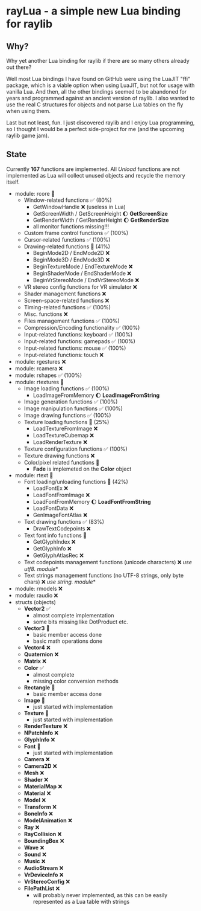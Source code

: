 # rayLua - a simple new Lua binding for raylib

## Why?
Why yet another Lua binding for raylib if there are so many others already out there?

Well most Lua bindings I have found on GitHub were using the LuaJIT "ffi" package, which is a viable option when using LuaJIT, but not for usage with vanilla Lua. And then, all the other bindings seemed to be abandoned for years and programmed against an ancient version of raylib. I also wanted to use the real C structures for objects and not parse Lua tables on the fly when using them.

Last but not least, fun. I just discovered raylib and I enjoy Lua programming, so I thought I would be a perfect side-project for me (and the upcoming raylib game jam).

## State

Currently **167** functions are implemented. All *Unload* functions are not implemented as Lua will collect unused objects and recycle the memory itself.

- module: rcore 🚧
    - Window-related functions ✅ (80%)
        - GetWindowHandle ❌ (useless in Lua)
        - GetScreenWidth / GetScreenHeight 🌔 **GetScreenSize**
        - GetRenderWidth / GetRenderHeight 🌔 **GetRenderSize**
        - all monitor functions missing!!!
    - Custom frame control functions ✅ (100%)
    - Cursor-related functions ✅ (100%)
    - Drawing-related functions 🚧 (41%)
        - BeginMode2D / EndMode2D ❌
        - BeginMode3D / EndMode3D ❌
        - BeginTextureMode / EndTextureMode ❌
        - BeginShaderMode / EndShaderMode ❌
        - BeginVrStereoMode / EndVrStereoMode ❌
    - VR stereo config functions for VR simulator ❌
    - Shader management functions ❌
    - Screen-space-related functions ❌
    - Timing-related functions ✅ (100%)
    - Misc. functions ❌
    - Files management functions ✅ (100%)
    - Compression/Encoding functionality ✅ (100%)
    - Input-related functions: keyboard ✅ (100%)
    - Input-related functions: gamepads ✅ (100%)
    - Input-related functions: mouse ✅ (100%)
    - Input-related functions: touch ❌
- module: rgestures ❌
- module: rcamera ❌
- module: rshapes ✅ (100%)
- module: rtextures 🚧
    - Image loading functions ✅ (100%)
        - LoadImageFromMemory 🌔 **LoadImageFromString**
    - Image generation functions ✅ (100%)
    - Image manipulation functions ✅ (100%)
    - Image drawing functions ✅ (100%)
    - Texture loading functions 🚧 (25%)
        - LoadTextureFromImage ❌
        - LoadTextureCubemap ❌
        - LoadRenderTexture ❌
    - Texture configuration functions ✅ (100%)
    - Texture drawing functions ❌
    - Color/pixel related functions 🚧
        - **Fade** is implemeted on the **Color** object
- module: rtext 🚧
    - Font loading/unloading functions 🚧 (42%)
        - LoadFontEx ❌
        - LoadFontFromImage ❌
        - LoadFontFromMemory 🌔 **LoadFontFromString**
        - LoadFontData ❌
        - GenImageFontAtlas ❌
    - Text drawing functions ✅ (83%)
        - DrawTextCodepoints ❌
    - Text font info functions 🚧
        - GetGlyphIndex ❌
        - GetGlyphInfo ❌
        - GetGlyphAtlasRec ❌
    - Text codepoints management functions (unicode characters) ❌ **use utf8.* module**
    - Text strings management functions (no UTF-8 strings, only byte chars) ❌ **use string.* module**
- module: rmodels ❌
- module: raudio ❌
- structs (objects)
    - **Vector2** ✅
        - almost complete implementation
        - some bits missing like DotProduct etc.
    - **Vector3** 🚧
        - basic member access done
        - basic math operations done
    - **Vector4** ❌
    - **Quaternion** ❌
    - **Matrix** ❌
    - **Color** ✅
        - almost complete
        - missing color conversion methods
    - **Rectangle** 🚧
        - basic member access done
    - **Image** 🚧
        - just started with implementation
    - **Texture** 🚧
        - just started with implementation
    - **RenderTexture** ❌
    - **NPatchInfo** ❌
    - **GlyphInfo** ❌
    - **Font** 🚧
        - just started with implementation
    - **Camera** ❌
    - **Camera2D** ❌
    - **Mesh** ❌
    - **Shader** ❌
    - **MaterialMap** ❌
    - **Material** ❌
    - **Model** ❌
    - **Transform** ❌
    - **BoneInfo** ❌
    - **ModelAnimation** ❌
    - **Ray** ❌
    - **RayCollision** ❌
    - **BoundingBox** ❌
    - **Wave** ❌
    - **Sound** ❌
    - **Music** ❌
    - **AudioStream** ❌
    - **VrDeviceInfo** ❌
    - **VrStereoConfig** ❌
    - **FilePathList** ❌
        - will probably never implemented, as this can be easily represented as a Lua table with strings

